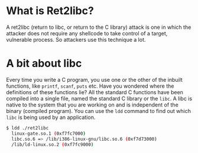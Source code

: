 # What is Ret2libc?

A ret2libc (return to libc, or return to the C library) attack is one in which the attacker does not require any shellcode to take control of a target, vulnerable process. So attackers use this technique a lot.

# A bit about libc 

Every time you write a C program, you use one or the other of the inbuilt functions, like `printf`, `scanf`, `puts` etc. Have you wondered where the definitions of these functions lie? All the standard C functions have been compiled into a single file, named the standard C library or the `libc`. A libc is native to the system that you are working on and is independent of the binary (compiled program). You can use the `ldd` command to find out which `libc` is being used by an application.

```sh
$ ldd ./ret2libc 
  linux-gate.so.1 (0xf7fc7000)
  libc.so.6 => /lib/i386-linux-gnu/libc.so.6 (0xf7d73000)
  /lib/ld-linux.so.2 (0xf7fc9000)
  ```
